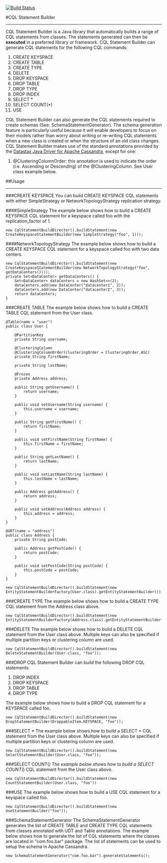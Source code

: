 [![Build Status](https://travis-ci.org/tosin-ogunrinde/cql-statement-builder.svg?branch=master)](https://travis-ci.org/tosin-ogunrinde/cql-statement-builder)

#CQL Statement Builder
___

CQL Statement Builder is a Java library that automatically builds a range of CQL statements from classes. 
The statements generated can then be **executed** in a preferred library or framework. CQL Statement Builder can generate CQL statements for the following CQL commands:

1. CREATE KEYSPACE
2. CREATE TABLE
3. CREATE TYPE
4. DELETE
5. DROP KEYSPACE
6. DROP TABLE
7. DROP TYPE
8. DROP INDEX
9. SELECT *
10. SELECT COUNT(*)
11. USE
 
CQL Statement Builder can also generate the CQL statements required to create schemas (See: SchemaStatementGenerator). 
The schema generation feature is particularly useful because it will enable developers to focus on their models rather than worry about writing or re-writing CQL statements when a new class is created or when the structure of an old class changes.
CQL Statement Builder makes use of the standard annotations provided by the [Datastax Java Driver for Apache Cassandra](http://docs.datastax.com/en/developer/java-driver/2.1/), except for one:

1. @ClusteringColumnOrder: this annotation is used to indicate the order (i.e. Ascending or Descending) of the @ClusteringColumn. See User class example below.

##Usage
___

###CREATE KEYSPACE
You can build CREATE KEYSPACE CQL statements with either SimpleStrategy or NetworkTopologyStrategy replication strategy.

####SimpleStrategy
The example below shows how to build a CREATE KEYSPACE CQL statement for a keyspace called foo with the replication_factor of 1.
```
new CqlStatementBuildDirector().buildStatement(new CreateKeyspaceStatementBuilder(new SimpleStrategy("foo", 1)));
```

####NetworkTopologyStrategy
The example below shows how to build a CREATE KEYSPACE CQL statement for a keyspace called foo with two data centers.
```
new CqlStatementBuildDirector().buildStatement(new CreateKeyspaceStatementBuilder(new NetworkTopologyStrategy("foo", getDataCenters())));
private Set<DataCenter> getDataCenters() {
    Set<DataCenter> dataCenters = new HashSet<>(2);
    dataCenters.add(new DataCenter("datacenter1", 2));
    dataCenters.add(new DataCenter("datacenter2", 3));
    return dataCenters;
}
```

###CREATE TABLE
The example below shows how to build a CREATE TABLE CQL statement from the User class. 

```
@Table(name = "user")
public class User {
  
    @PartitionKey
    private String username;
    
    @ClusteringColumn
    @ClusteringColumnOrder(clusteringOrder = ClusteringOrder.ASC)
    private String firstName;
    
    private String lastName;
    
    @Frozen
    private Address address;
    
    public String getUsername() {
        return username;
    }
    
    public void setUsername(String username) {
        this.username = username;
    }

    public String getFirstName() {
        return firstName;
    }

    public void setFirstName(String firstName) {
        this.firstName = firstName;
    }

    public String getLastName() {
        return lastName;
    }

    public void setLastName(String lastName) {
        this.lastName = lastName;
    }

    public Address getAddress() {
        return address;
    }

    public void setAddress(Address address) {
        this.address = address;
    }
}
```
```
@UDT(name = "address")
public class Address {
    private String postCode;
    
    public Address getPostCode() {
        return postCode;
    }
    
    public void setPostCode(String postCode) {
        this.postCode = postCode;
    }
}
```
```
new CqlStatementBuildDirector().buildStatement(new EntityStatementBuilderFactory(User.class).getEntityStatementBuilder());
```

###CREATE TYPE
The example below shows how to build a CREATE TYPE CQL statement from the Address class above. 
```
new CqlStatementBuildDirector().buildStatement(new EntityStatementBuilderFactory(Address.class).getEntityStatementBuilder());
```

###DELETE
The example below shows how to build a DELETE CQL statement from the User class above. Multiple keys can also be specified if multiple partition keys 
or clustering column are used. 
```
new CqlStatementBuildDirector().buildStatement(new DeleteStatementBuilder(User.class, "foo"));
```

###DROP
CQL Statement Builder can build the following DROP CQL statements:

1. DROP INDEX
2. DROP KEYSPACE
3. DROP TABLE
4. DROP TYPE

The example below shows how to build a DROP CQL statement for a KEYSPACE called foo.
```
new CqlStatementBuildDirector().buildStatement(new DropStatementBuilder(DroppableItem.KEYSPACE, "foo"));
```

###SELECT *
The example below shows how to build a SELECT * CQL statement from the User class above. 
Multiple keys can also be specified if multiple partition keys or clustering column are used. 
```
new CqlStatementBuildDirector().buildStatement(new SelectStatementBuilder(User.class, "foo"));
```

###SELECT COUNT(*)
The example below shows how to build a SELECT COUNT(*) CQL statement from the User class above. 
```
new CqlStatementBuildDirector().buildStatement(new CountStatementBuilder(User.class, "foo"))
```

###USE
The example below shows how to build a USE CQL statement for a keyspace called foo.

```
new CqlStatementBuildDirector().buildStatement(new UseStatementBuilder("foo"));
```

###SchemaStatementGenerator
The SchemaStatementGenerator generates the list of CREATE TABLE and CREATE TYPE CQL statements from classes annotated with UDT and Table annotations.
The example below shows how to generate the list of CQL statements where the classes are located in "com.foo.bar" package. 
The list of statements can be used to setup the schema in Apache Cassandra.

```
new SchemaStatementGenerator("com.foo.bar").generateStatements();
```
